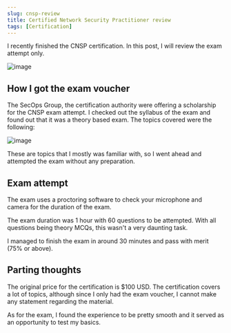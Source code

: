 ```yaml
---
slug: cnsp-review
title: Certified Network Security Practitioner review
tags: [Certification]
---
```


I recently finished the CNSP certification. In this post, I will review the exam attempt only.

<!-- truncate -->

![image](https://github.com/Kunull/Blog/assets/110326359/465e701e-4953-4028-bbda-566be24618ab)

## How I got the exam voucher

The SecOps Group, the certification authority were offering a scholarship for the CNSP exam attempt. 
I checked out the syllabus of the exam and found out that it was a theory based exam.
The topics covered were the following:

![image](https://github.com/Kunull/Blog/assets/110326359/f525d177-a196-4c84-952f-793ab9933877)

These are topics that I mostly was familiar with, so I went ahead and attempted the exam without any preparation.

## Exam attempt

The exam uses a proctoring software to check your microphone and camera for the duration of the exam.

The exam duration was 1 hour with 60 questions to be attempted.
With all questions being theory MCQs, this wasn't a very daunting task.

I managed to finish the exam in around 30 minutes and pass with merit (75% or above).

## Parting thoughts

The original price for the certification is $100 USD. The certification covers a lot of topics, although since I only had the exam voucher, I cannot make any statement regarding the material.

As for the exam, I found the experience to be pretty smooth and it served as an opportunity to test my basics.
